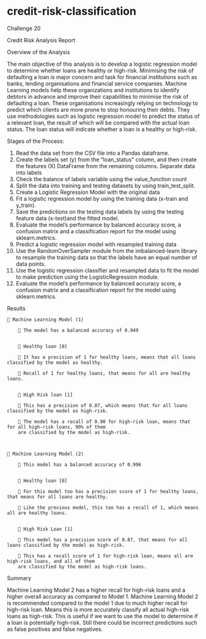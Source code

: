 # credit-risk-classification
 Challenge 20


Credit Risk Analysis Report

Overview of the Analysis

The main objective of this analysis is to develop a logistic regression model to determine whether loans are healthy or high-risk. Minimising the risk of defaulting a loan is major concern and task for financial institutions such as banks, lending organisations and financial service companies.
Machine Learning models help these organizations and institutions to identify debtors in advance and improve their capabilities to minimise the risk of defaulting a loan.
These organisations increasingly relying on technology to predict which clients are more prone to stop honouring their debts. They use methodologies such as logistic regression model to predict the status of a relevant loan, the result of which will be compared with the actual loan status. The loan status will indicate whether a loan is a healthy or high-risk.

Stages of the Process:

1.	Read the data set from the CSV file into a Pandas dataframe.
2.	Create the labels set (y) from the “loan_status” column, and then create the features (X) DataFrame from the remaining columns. Separate data into labels
3.	Check the balance of labels variable using the value_function count
4.	Split the data into training and testing datasets by using train_test_split.
5.	Create a Logistic Regression Model with the original data
6.	Fit a logistic regression model by using the training data (x-train and y_train).
7.	Save the predictions on the testing data labels by using the testing feature data (x-test)and the fitted model.
8.	Evaluate the model’s performance by balanced accuracy score, a confusion matrix and a classification report for the model using sklearn.metrics.
9.	Predict a logistic regression model with resampled training data 
10.	Use the RandomOverSampler module from the imbalanced-learn library to resample the training data so that the labels have an equal number of data points.
11.	Use the logistic regression classifier and resampled data to fit the model to make prediction using the LogisticRegression module.
12.	Evaluate the model’s performance by balanced accuracy score, a confusion matrix and a classification report for the model using sklearn.metrics. 





Results

	 Machine Learning Model (1)

		 The model has a balanced accuracy of 0.949
		

		 Healthy loan [0]

		 It has a precision of 1 for healthy loans, means that all loans classified by the model as healthy.

		 Recall of 1 for healthy loans, that means for all are healthy loans.


		 High Risk loan [1]

		 This has a precision of 0.87, which means that for all loans classified by the model as high-risk.

		 The model has a recall of 0.90 for high-risk loan, means that for all high-risk loans, 90% of them 
		are classified by the model as high-risk.



	 Machine Learning Model (2)

		 This model has a balanced accuracy of 0.996
		

		 Healthy loan [0]

		 For this model too has a precision score of 1 for healthy loans, that means for all loans are healthy.

		 Like the previous model, this too has a recall of 1, which means all are healthy loans.


		 High Risk Loan [1]

		 This model has a precision score of 0.87, that means for all loans classified by the model as high-risk.

		 This has a recall score of 1 for high-risk loan, means all are high-risk loans, and all of them 
		are classified by the model as high-risk loans.

	
Summary

Machine Learning Model 2 has a higher recall for high-risk loans and a higher overall accuracy as compared to Model 1. Machine Learning Model 2 is recommended compared to the model 1 due to much higher recall for high-risk loan. Means this is more accurately classify all actual high-risk loans as high-risk. This is useful if we want to use the model to determine if a loan is potentially high-risk. 
Still there could be incorrect predictions such as false positives and false negatives.
